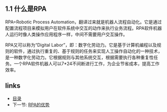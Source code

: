 ## 1.1 什么是RPA

RPA=Robotic Process Automation，翻译过来就是机器人流程自动化。它是通过配置流程项目来模拟用户在软件系统中交互的动作来执行业务流程。RPA软件机器人运行时像人类操作应用程序一样，中间不需要用户交互操作。

RPA又可以称为“Digital Labor”，即：数字化劳动力。它是基于计算机编程以及规则的软件，通过执行重复的、基于规则的任务来实现人工操作自动化的一种技术，是一种数字化劳动力。它根据规则与其他系统交互，根据需要执行各种重复性任务。一个RPA软件机器人可以7*24不间断进行工作，为企业节省成本，提高工作效率。

## links
   * [目录](<preface.md>)
   * 下一节: [RPA的优势](<01.2.md>)